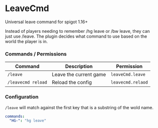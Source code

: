 # LeaveCmd
Universal leave command for spigot 1.16+

Instead of players needing to remember /hg leave or /bw leave, they can just use /leave.
The plugin decides what command to use based on the world the player is in.

### Commands / Permissions

| Command            | Description            | Permission        |
|--------------------|------------------------|-------------------|
| `/leave`           | Leave the current game | `leaveCmd.leave`  |
| `/leavecmd reload` | Reload the config      | `leavecmd.relaod` |


### Configuration
`/leave` will match against the first key that is a substring of the wold name.

```yaml
commands:
  "HG-": "hg leave"
```
